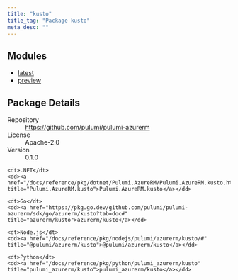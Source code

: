 ```yaml
---
title: "kusto"
title_tag: "Package kusto"
meta_desc: ""
---
```


<!-- WARNING: this file was generated by Pulumi Docs Generator. -->
<!-- Do not edit by hand unless you're certain you know what you are doing! -->



<h2 id="modules">Modules</h2>
<ul class="api">
    <li><a href="latest/" title="latest"><span class="symbol module"></span>latest</a></li>
    <li><a href="preview/" title="preview"><span class="symbol module"></span>preview</a></li>
</ul>

<h2 id="package-details">Package Details</h2>
<dl class="package-details">
	<dt>Repository</dt>
	<dd><a href="https://github.com/pulumi/pulumi-azurerm">https://github.com/pulumi/pulumi-azurerm</a></dd>
	<dt>License</dt>
	<dd>Apache-2.0</dd>
	<dt>Version</dt>
	<dd>0.1.0</dd>
</dl>



<dl class="tabular">

    <dt>.NET</dt>
    <dd><a href="/docs/reference/pkg/dotnet/Pulumi.AzureRM/Pulumi.AzureRM.kusto.html" title="Pulumi.AzureRM.kusto">Pulumi.AzureRM.kusto</a></dd>

    <dt>Go</dt>
    <dd><a href="https://pkg.go.dev/github.com/pulumi/pulumi-azurerm/sdk/go/azurerm/kusto?tab=doc#" title="azurerm/kusto">azurerm/kusto</a></dd>

    <dt>Node.js</dt>
    <dd><a href="/docs/reference/pkg/nodejs/pulumi/azurerm/kusto/#" title="@pulumi/azurerm/kusto">@pulumi/azurerm/kusto</a></dd>

    <dt>Python</dt>
    <dd><a href="/docs/reference/pkg/python/pulumi_azurerm/kusto" title="pulumi_azurerm/kusto">pulumi_azurerm/kusto</a></dd>

</dl>

